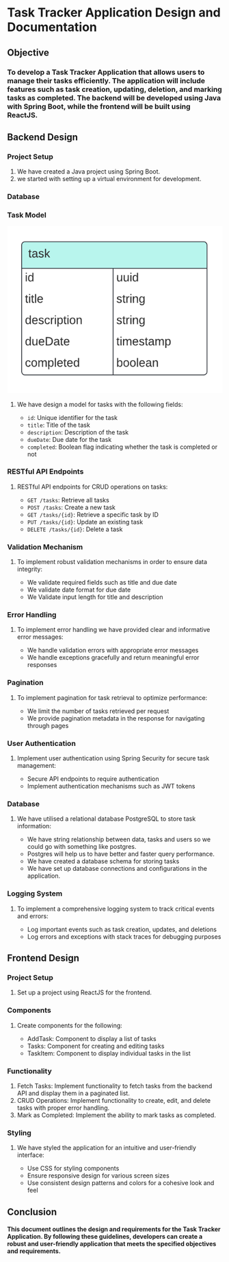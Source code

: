 # Task Tracker Application Design and Documentation

## Objective

### To develop a Task Tracker Application that allows users to manage their tasks efficiently. The application will include features such as task creation, updating, deletion, and marking tasks as completed. The backend will be developed using Java with Spring Boot, while the frontend will be built using ReactJS.

## Backend Design

### Project Setup

1. We have created a Java project using Spring Boot.
2. we started with setting up a virtual environment for development.

### Database

### Task Model

![Alt Text](https://github.com/200anjali/task-tracker/blob/main/task%20tracker%20Model%20databases.png)

1. We have design a model for tasks with the following fields:

    * `id`: Unique identifier for the task
    * `title`: Title of the task
    * `description`: Description of the task
    * `dueDate`: Due date for the task
    * `completed`: Boolean flag indicating whether the task is completed or not

### RESTful API Endpoints

1. RESTful API endpoints for CRUD operations on tasks:

    * `GET /tasks`: Retrieve all tasks
    * `POST /tasks`: Create a new task
    * `GET /tasks/{id}`: Retrieve a specific task by ID
    * `PUT /tasks/{id}`: Update an existing task
    * `DELETE /tasks/{id}`: Delete a task

### Validation Mechanism

1. To implement robust validation mechanisms in order to ensure data integrity:

    * We validate required fields such as title and due date
    * We validate date format for due date
    * We Validate input length for title and description

### Error Handling

1. To implement error handling we have provided clear and informative error messages:

    * We handle validation errors with appropriate error messages
    * We handle exceptions gracefully and return meaningful error responses

### Pagination

1. To implement pagination for task retrieval to optimize performance:

    * We limit the number of tasks retrieved per request
    * We provide pagination metadata in the response for navigating through pages

### User Authentication

1. Implement user authentication using Spring Security for secure task management:

    * Secure API endpoints to require authentication
    * Implement authentication mechanisms such as JWT tokens

### Database

1. We have utilised a relational database PostgreSQL to store task information:

    * We have string relationship between data, tasks and users so we could go with something like postgres.
    * Postgres will help us to have better and faster query performance.
    * We have created a database schema for storing tasks
    * We have set up database connections and configurations in the application.

### Logging System

1. To implement a comprehensive logging system to track critical events and errors:

    * Log important events such as task creation, updates, and deletions
    * Log errors and exceptions with stack traces for debugging purposes

## Frontend Design

### Project Setup

1. Set up a project using ReactJS for the frontend.

### Components

1. Create components for the following:

    * AddTask: Component to display a list of tasks
    * Tasks: Component for creating and editing tasks
    * TaskItem: Component to display individual tasks in the list

### Functionality

1. Fetch Tasks: Implement functionality to fetch tasks from the backend API and display them in a paginated list.
2. CRUD Operations: Implement functionality to create, edit, and delete tasks with proper error handling.
3. Mark as Completed: Implement the ability to mark tasks as completed.

### Styling

1. We have styled the application for an intuitive and user-friendly interface:

    * Use CSS for styling components
    * Ensure responsive design for various screen sizes
    * Use consistent design patterns and colors for a cohesive look and feel

## Conclusion

#### This document outlines the design and requirements for the Task Tracker Application. By following these guidelines, developers can create a robust and user-friendly application that meets the specified objectives and requirements.

